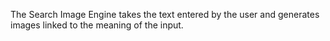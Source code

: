 The Search Image Engine takes the text entered by the user and generates images linked to the meaning of the input.
